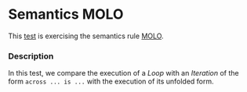 # Semantics MOLO

This [test](.) is exercising the semantics rule [MOLO](../Readme.md).

### Description

In this test, we compare the execution of a *Loop* with an *Iteration* of the form `across ... is ...` with the execution of its unfolded form.

